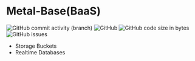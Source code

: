 # **Metal-Base(BaaS)**

![GitHub commit activity (branch)](https://img.shields.io/github/commit-activity/t/themetalbase/metalbase?style=flat-square&label=Total%20Commits&color=fc03ad)
![GitHub](https://img.shields.io/github/license/themetalbase/metalbase?style=flat-square&label=License)
![GitHub code size in bytes](https://img.shields.io/github/languages/code-size/themetalbase/metalbase?style=flat-square&label=Code%20Size)
![GitHub issues](https://img.shields.io/github/issues/TheMetalBase/MetalBase?style=flat-square&label=Issues&color=edba39)

- Storage Buckets
- Realtime Databases
